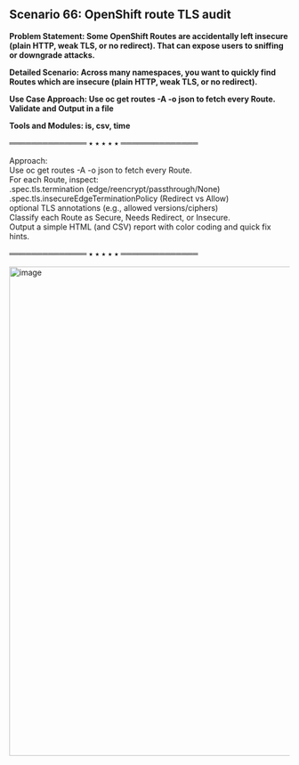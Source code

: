 ## Scenario 66: OpenShift route TLS audit  
**Problem Statement: Some OpenShift Routes are accidentally left insecure (plain HTTP, weak TLS, or no redirect). That can expose users to sniffing or downgrade attacks.**  

**Detailed Scenario: Across many namespaces, you want to quickly find Routes which are insecure (plain HTTP, weak TLS, or no redirect).**  

**Use Case Approach: Use oc get routes -A -o json to fetch every Route. Validate and Output in a file**  

**Tools and Modules: is, csv, time**  


══════════════ ⭑ ⭑ ⭑ ⭑ ⭑ ══════════════

Approach:  
Use oc get routes -A -o json to fetch every Route.  
For each Route, inspect:  
  .spec.tls.termination (edge/reencrypt/passthrough/None)  
  .spec.tls.insecureEdgeTerminationPolicy (Redirect vs Allow)  
optional TLS annotations (e.g., allowed versions/ciphers)  
Classify each Route as Secure, Needs Redirect, or Insecure.  
Output a simple HTML (and CSV) report with color coding and quick fix hints.  


══════════════ ⭑ ⭑ ⭑ ⭑ ⭑ ══════════════


<img width="1145" height="880" alt="image" src="https://github.com/user-attachments/assets/29a807dc-a85b-4519-872b-1981d0159a02" />
